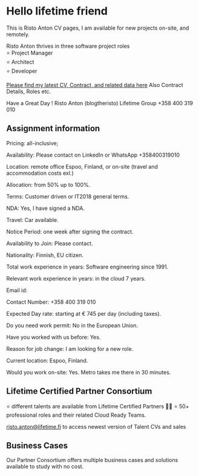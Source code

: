 # Hello lifetime friend  

This is Risto Anton CV pages, I am available for new projects
 on-site, and remotely.  

 Risto Anton thrives in three software project roles  
⭐ Project Manager  
⭐ Architect  
⭐ Developer  

[Please find my latest CV, Contract, and related data here](https://github.com/blogtheristo/CV)
Also Contract Details, Roles etc.

Have a Great Day !
Risto Anton (blogtheristo)
Lifetime Group
+358 400 319 010

## Assignment information

Pricing: all-inclusive;

Availability: Please contact on LinkedIn or WhatsApp +358400319010

Location: remote office Espoo, Finland,  or on-site (travel and accommodation costs exl.)

Allocation: from 50% up to 100%.

Terms: Customer driven or IT2018 general terms.

NDA: Yes, I have signed a NDA.

Travel: Car available.

Notice Period: one week after signing the contract.

Availability to Join: Please contact.

Nationality: Finnish, EU citizen.

Total work experience in years: Software engineering since 1991.

Relevant work experience in years: in the cloud 7 years.

Email id:

Contact Number: +358 400 319 010

Expected Day rate: starting at € 745 per day (including taxes).

Do you need work permit: No in the European Union.

Have you worked with us before: Yes.

Reason for job change: I am looking for a new role.

Current location: Espoo, Finland.

Would you work on-site: Yes. Metro takes me there in 30 minutes.

## Lifetime Certified Partner Consortium

⭐ different talents are available from Lifetime Certified Partners 👱‍♀️
⭐ 50+ professional roles and their related Cloud Ready Teams.

 risto.anton@lifetime.fi to access newest version of Talent CVs and sales
 
## Business Cases
Our Partner Consortium offers multiple business cases and solutions available to study with no cost. 
